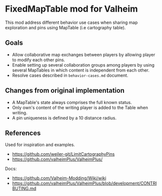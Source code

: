 # FixedMapTable mod for Valheim

This mod address different behavior use cases when sharing map exploration and pins using MapTable (i.e cartography table).

## Goals
- Allow collaborative map exchanges between players by allowing player to modify each other pins.
- Enable setting up several collaboration groups among players by using several MapTables in which content is independent from each other.
- Resolve cases described in `behavior-cases.md` document. 

## Changes from original implementation
- A MapTable's state always comprises the full known status.
- Only own's content of the writing player is added to the Table when writing.
- A pin uniqueness is defined by a 10 distance radius.

## References
Used for inspiration and examples.
* https://github.com/weiler-git/LimitCartographyPins
* https://github.com/valheimPlus/ValheimPlus/ 

Docs:
* https://github.com/Valheim-Modding/Wiki/wiki
* https://github.com/valheimPlus/ValheimPlus/blob/development/CONTRIBUTING.md 
